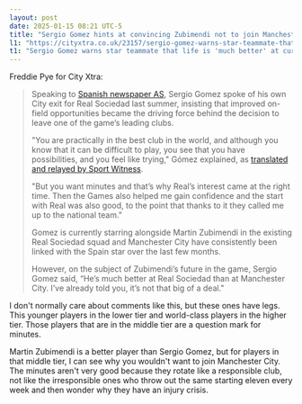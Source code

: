 ```yaml
---
layout: post
date: 2025-01-15 08:21 UTC-5
title: "Sergio Gomez hints at convincing Zubimendi not to join Manchester City"
l1: "https://cityxtra.co.uk/23157/sergio-gomez-warns-star-teammate-that-life-is-much-better-at-current-club-than-manchester-city/"
t1: "Sergio Gomez warns star teammate that life is 'much better' at current club than Manchester City by Freddie Pye for City Xtra"
---
```


Freddie Pye for City Xtra:

> Speaking to [Spanish newspaper AS](https://as.com/), Sergio Gomez spoke of his own City exit for Real Sociedad last summer, insisting that improved on-field opportunities became the driving force behind the decision to leave one of the game’s leading clubs.
> 
> "You are practically in the best club in the world, and although you know that it can be difficult to play, you see that you have possibilities, and you feel like trying," Gómez explained, as [translated and relayed by Sport Witness](https://sportwitness.co.uk/player-says-manchester-city-exit-came-at-right-time-encourages-teammate-to-snub-pep-guardiolas-side/).
> 
> "But you want minutes and that’s why Real’s interest came at the right time. Then the Games also helped me gain confidence and the start with Real was also good, to the point that thanks to it they called me up to the national team."
> 
> Gomez is currently starring alongside Martin Zubimendi in the existing Real Sociedad squad and Manchester City have consistently been linked with the Spain star over the last few months.
> 
> However, on the subject of Zubimendi’s future in the game, Sergio Gomez said, “He’s much better at Real Sociedad than at Manchester City. I’ve already told you, it’s not that big of a deal."

I don't normally care about comments like this, but these ones have legs. This younger players in the lower tier and world-class players in the higher tier. Those players that are in the middle tier are a question mark for minutes. 

Martin Zubimendi is a better player than Sergio Gomez, but for players in that middle tier, I can see why you wouldn't want to join Manchester City. The minutes aren't very good because they rotate like a responsible club, not like the irresponsible ones who throw out the same starting eleven every week and then wonder why they have an injury crisis.
